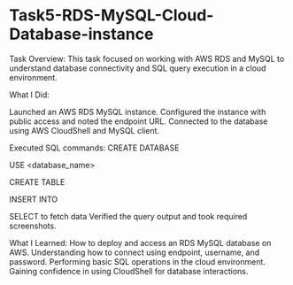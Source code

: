# Task5-RDS-MySQL-Cloud-Database-instance
Task Overview:
This task focused on working with AWS RDS and MySQL to understand database connectivity and SQL query execution in a cloud environment.

What I Did:

Launched an AWS RDS MySQL instance.
Configured the instance with public access and noted the endpoint URL.
Connected to the database using AWS CloudShell and MySQL client.

Executed SQL commands:
CREATE DATABASE

USE <database_name>

CREATE TABLE

INSERT INTO

SELECT to fetch data
Verified the query output and took required screenshots.

What I Learned:
How to deploy and access an RDS MySQL database on AWS.
Understanding how to connect using endpoint, username, and password.
Performing basic SQL operations in the cloud environment.
Gaining confidence in using CloudShell for database interactions.
